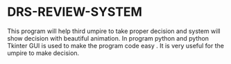 # DRS-REVIEW-SYSTEM
This program will help third umpire to take proper decision and system will show decision with beautiful animation.
In program python and python Tkinter GUI is used to make the program code easy .
It is very useful for the umpire to make decision.
